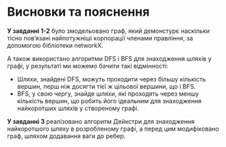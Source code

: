 # Висновки та пояснення

**У завданні 1-2** було змодельовано граф, який демонстурє наскільки тісно пов’язані найпотужніші корпорації членами правління, за допомогою бібліотеки networkX.

А також використано алгоритми DFS і BFS для знаходження шляхів у графі, у результаті ми можемо бачити такі відмінності:

- Шляхи, знайдені DFS, можуть проходити через більшу кількість вершин, перш ніж досягти тієї ж цільової вершини, що і BFS.
- BFS, у свою чергу, знайде шляхи, які проходять через меншу кількість вершин, що робить його ідеальним для знаходження найкоротших шляхів у створеному графі.

**У завданні 3** реалізовано алгоритм Дейкстри для знаходження найкоротшого шляху в розробленому графі, а перед цим модифіковано граф, шляхом додавання ваги до ребер.